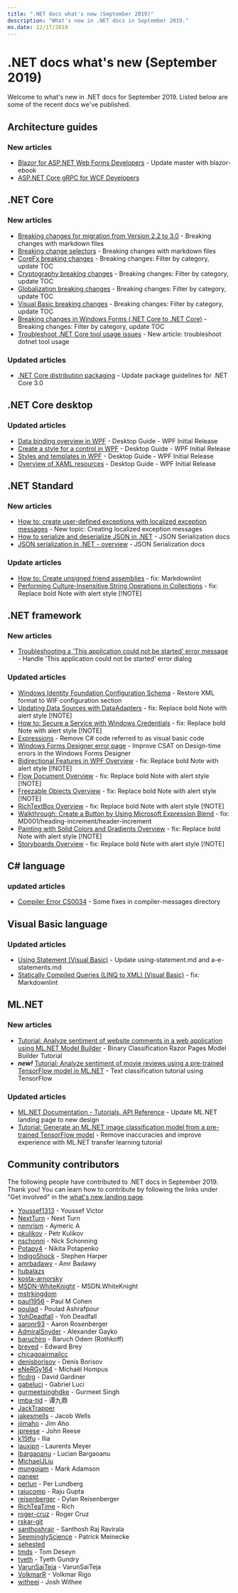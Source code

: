 ```yaml
---
title: ".NET docs what's new (September 2019)"
description: "What's new in .NET docs in September 2019."
ms.date: 12/17/2019
---
```


# .NET docs what's new (September 2019)

Welcome to what's new in .NET docs for September 2019. Listed below are some of the recent docs we've published.

## Architecture guides

### New articles

- [Blazor for ASP.NET Web Forms Developers](../architecture/blazor-for-web-forms-developers/index.md) - Update master with blazor-ebook
- [ASP.NET Core gRPC for WCF Developers](../architecture/grpc-for-wcf-developers/index.md) 

## .NET Core

### New articles

- [Breaking changes for migration from Version 2.2 to 3.0](../core/compatibility/2.2-3.0.md) - Breaking changes with markdown files
- [Breaking change selectors](../core/compatibility/breaking-changes.md) - Breaking changes with markdown files
- [CoreFx breaking changes](../core/compatibility/corefx.md) - Breaking changes: Filter by category, update TOC
- [Cryptography breaking changes](../core/compatibility/cryptography.md) - Breaking changes: Filter by category, update TOC
- [Globalization breaking changes](../core/compatibility/globalization.md) - Breaking changes: Filter by category, update TOC
- [Visual Basic breaking changes](../core/compatibility/visualbasic.md) - Breaking changes: Filter by category, update TOC
- [Breaking changes in Windows Forms (.NET Core to .NET Core)](../core/compatibility/winforms.md) - Breaking changes: Filter by category, update TOC
- [Troubleshoot .NET Core tool usage issues](../core/tools/troubleshoot-usage-issues.md) - New article: troubleshoot dotnet tool usage

### Updated articles

- [.NET Core distribution packaging](../core/build/distribution-packaging.md) - Update package guidelines for .NET Core 3.0

## .NET Core desktop

### Updated articles

- [Data binding overview in WPF](../desktop-wpf/data/data-binding-overview.md) - Desktop Guide - WPF Initial Release
- [Create a style for a control in WPF](../desktop-wpf/fundamentals/styles-templates-create-apply-style.md) - Desktop Guide - WPF Initial Release
- [Styles and templates in WPF](../desktop-wpf/fundamentals/styles-templates-overview.md) - Desktop Guide - WPF Initial Release
- [Overview of XAML resources](../desktop-wpf/fundamentals/xaml-resources-define.md) - Desktop Guide - WPF Initial Release

## .NET Standard

### New articles

- [How to: create user-defined exceptions with localized exception messages](../standard/exceptions/how-to-create-localized-exception-messages.md) - New topic: Creating localized exception messages
- [How to serialize and deserialize JSON in .NET](../standard/serialization/system-text-json-how-to.md) - JSON Serialization docs
- [JSON serialization in .NET - overview](../standard/serialization/system-text-json-overview.md) - JSON Serialization docs

### Update articles

- [How to: Create unsigned friend assemblies](../standard/assembly/create-unsigned-friend.md) - fix: Markdownlint
- [Performing Culture-Insensitive String Operations in Collections](../standard/globalization-localization/performing-culture-insensitive-string-operations-in-collections.md) - fix: Replace bold Note with alert style [!NOTE]

## .NET framework

### New articles

- [Troubleshooting a 'This application could not be started' error message](../framework/install/application-not-started.md) - Handle 'This application could not be started' error dialog

### Updated articles

- [Windows Identity Foundation Configuration Schema](../framework/configure-apps/file-schema/windows-identity-foundation/index.md) - Restore XML format to WIF configuration section
- [Updating Data Sources with DataAdapters](../framework/data/adonet/updating-data-sources-with-dataadapters.md) - fix: Replace bold Note with alert style [!NOTE]
- [How to: Secure a Service with Windows Credentials](../framework/wcf/how-to-secure-a-service-with-windows-credentials.md) - fix: Replace bold Note with alert style [!NOTE]
- [Expressions](../framework/windows-workflow-foundation/expressions.md) - Remove C# code referred to as visual basic code
- [Windows Forms Designer error page](../framework/winforms/controls/design-time-errors-in-the-windows-forms-designer.md) - Improve CSAT on Design-time errors in the Windows Forms Designer
- [Bidirectional Features in WPF Overview](../framework/wpf/advanced/bidirectional-features-in-wpf-overview.md) - fix: Replace bold Note with alert style [!NOTE]
- [Flow Document Overview](../framework/wpf/advanced/flow-document-overview.md) - fix: Replace bold Note with alert style [!NOTE]
- [Freezable Objects Overview](../framework/wpf/advanced/freezable-objects-overview.md) - fix: Replace bold Note with alert style [!NOTE]
- [RichTextBox Overview](../framework/wpf/controls/richtextbox-overview.md) - fix: Replace bold Note with alert style [!NOTE]
- [Walkthrough: Create a Button by Using Microsoft Expression Blend](../framework/wpf/controls/walkthrough-create-a-button-by-using-microsoft-expression-blend.md) - fix: MD001/heading-increment/header-increment
- [Painting with Solid Colors and Gradients Overview](../framework/wpf/graphics-multimedia/painting-with-solid-colors-and-gradients-overview.md) - fix: Replace bold Note with alert style [!NOTE]
- [Storyboards Overview](../framework/wpf/graphics-multimedia/storyboards-overview.md) - fix: Replace bold Note with alert style [!NOTE]

## C# language

### updated articles

- [Compiler Error CS0034](../csharp/language-reference/compiler-messages/cs0034.md) - Some fixes in compiler-messages directory

## Visual Basic language

### Updated articles

- [Using Statement (Visual Basic)](../visual-basic/language-reference/statements/using-statement.md) - Update using-statement.md and a-e-statements.md
- [Statically Compiled Queries (LINQ to XML) (Visual Basic)](../visual-basic/programming-guide/concepts/linq/statically-compiled-queries-linq-to-xml.md) - fix: Markdownlint

## ML.NET

### New articles

- [Tutorial: Analyze sentiment of website comments in a web application using ML.NET Model Builder](../machine-learning/tutorials/sentiment-analysis-model-builder.md) - Binary Classification Razor Pages Model Builder Tutorial
- ***new!*** [Tutorial: Analyze sentiment of movie reviews using a pre-trained TensorFlow model in ML.NET](../machine-learning/tutorials/text-classification-tf.md) - Text classification tutorial using TensorFlow

### Updated articles

- [ML.NET Documentation - Tutorials, API Reference](../machine-learning/index.yml) - Update ML.NET landing page to new design
- [Tutorial: Generate an ML.NET image classification model from a pre-trained TensorFlow model](../machine-learning/tutorials/image-classification.md) - Remove inaccuracies and improve experience with ML.NET transfer learning tutorial

## Community contributors

The following people have contributed to .NET docs in September 2019. Thank you! You can learn how to contribute by following the links under "Get involved" in the [what's new landing page](index.yml).

- [Youssef1313](https://github.com/Youssef1313)  - Youssef Victor
- [NextTurn](https://github.com/NextTurn)  - Next Turn
- [nemrism](https://github.com/nemrism)  - Aymeric A
- [pkulikov](https://github.com/pkulikov)  - Petr Kulikov
- [nschonni](https://github.com/nschonni)  - Nick Schonning
- [Potapy4](https://github.com/Potapy4)  - Nikita Potapenko
- [IndigoShock](https://github.com/IndigoShock)  - Stephen Harper
- [amrbadawy](https://github.com/amrbadawy)  - Amr Badawy
- [hubalazs](https://github.com/hubalazs) 
- [kosta-arnorsky](https://github.com/kosta-arnorsky) 
- [MSDN-WhiteKnight](https://github.com/MSDN-WhiteKnight)  - MSDN.WhiteKnight
- [mstrkingdom](https://github.com/mstrkingdom) 
- [paul1956](https://github.com/paul1956)  - Paul M Cohen
- [poulad](https://github.com/poulad)  - Poulad Ashrafpour
- [YohDeadfall](https://github.com/YohDeadfall)  - Yoh Deadfall
- [aaronr93](https://github.com/aaronr93)  - Aaron Rosenberger
- [AdmiralSnyder](https://github.com/AdmiralSnyder)  - Alexander Gayko
- [baruchiro](https://github.com/baruchiro)  - Baruch Odem (Rothkoff)
- [breyed](https://github.com/breyed)  - Edward Brey
- [chicagoairmailcc](https://github.com/chicagoairmailcc) 
- [denisborisov](https://github.com/denisborisov)  - Denis Borisov
- [eNeRGy164](https://github.com/eNeRGy164)  - Michaël Hompus
- [flcdrg](https://github.com/flcdrg)  - David Gardiner
- [gabeluci](https://github.com/gabeluci)  - Gabriel Luci
- [gurmeetsinghdke](https://github.com/gurmeetsinghdke)  - Gurmeet Singh
- [imba-tjd](https://github.com/imba-tjd)  - 谭九鼎
- [JackTrapper](https://github.com/JackTrapper) 
- [jakesmells](https://github.com/jakesmells)  - Jacob Wells
- [jiimaho](https://github.com/jiimaho)  - Jim Aho
- [jpreese](https://github.com/jpreese)  - John Reese
- [k15tfu](https://github.com/k15tfu)  - Ilia
- [lauxjpn](https://github.com/lauxjpn)  - Laurents Meyer
- [lbargaoanu](https://github.com/lbargaoanu)  - Lucian Bargaoanu
- [MichaelJLiu](https://github.com/MichaelJLiu) 
- [mungojam](https://github.com/mungojam)  - Mark Adamson
- [paneer](https://github.com/paneer) 
- [perlun](https://github.com/perlun)  - Per Lundberg
- [rajucomp](https://github.com/rajucomp)  - Raju Gupta
- [reisenberger](https://github.com/reisenberger)  - Dylan Reisenberger
- [RichTeaTime](https://github.com/RichTeaTime)  - Rich
- [roger-cruz](https://github.com/roger-cruz)  - Roger Cruz
- [rskar-git](https://github.com/rskar-git) 
- [santhoshrajr](https://github.com/santhoshrajr)  - Santhosh Raj Ravirala
- [SeeminglyScience](https://github.com/SeeminglyScience)  - Patrick Meinecke
- [sehested](https://github.com/sehested) 
- [tmds](https://github.com/tmds)  - Tom Deseyn
- [tyeth](https://github.com/tyeth)  - Tyeth Gundry
- [VarunSaiTeja](https://github.com/VarunSaiTeja)  - VarunSaiTeja
- [VolkmarR](https://github.com/VolkmarR)  - Volkmar Rigo
- [witheej](https://github.com/witheej)  - Josh Withee
